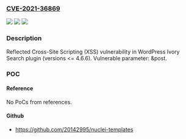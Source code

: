 ### [CVE-2021-36869](https://cve.mitre.org/cgi-bin/cvename.cgi?name=CVE-2021-36869)
![](https://img.shields.io/static/v1?label=Product&message=Ivory%20Search%20(WordPress%20plugin)&color=blue)
![](https://img.shields.io/static/v1?label=Version&message=%3C%3D%204.6.6%3C%3D%204.6.6%20&color=brighgreen)
![](https://img.shields.io/static/v1?label=Vulnerability&message=CWE-79%20Cross-site%20Scripting%20(XSS)&color=brighgreen)

### Description

Reflected Cross-Site Scripting (XSS) vulnerability in WordPress Ivory Search plugin (versions <= 4.6.6). Vulnerable parameter: &post.

### POC

#### Reference
No PoCs from references.

#### Github
- https://github.com/20142995/nuclei-templates


